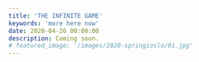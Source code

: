 ```yaml
---
title: 'THE INFINITE GAME'
keywords: 'more here now'
date: 2020-04-26 00:00:00
description: Coming soon. 
# featured_image: '/images/2020-springioslo/01.jpg'
---
```

